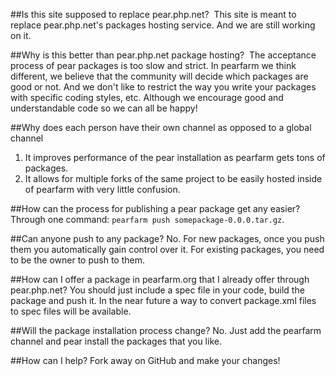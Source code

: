 ##Is this site supposed to replace pear.php.net? 
This site is meant to replace pear.php.net's packages hosting service. And we are still working on it.
 
##Why is this better than pear.php.net package hosting? 
The acceptance process of pear packages is too slow and strict. In pearfarm we think different, we believe that the community will decide which packages are good or not. And we don't like to restrict the way you write your packages with specific coding styles, etc. Although we encourage good and understandable code so we can all be happy!

##Why does each person have their own channel as opposed to a global channel

1. It improves performance of the pear installation as pearfarm gets tons of packages.
2. It allows for multiple forks of the same project to be easily hosted inside of pearfarm with very little confusion. 

##How can the process for publishing a pear package get any easier? 
Through one command: `pearfarm push somepackage-0.0.0.tar.gz`.
 
##Can anyone push to any package?
No. For new packages, once you push them you automatically gain control over it. For existing packages, you need to be the owner to push to them.
 
##How can I offer a package in pearfarm.org that I already offer through pear.php.net?
You should just include a spec file in your code, build the package and push it. In the near future a way to convert package.xml files to spec files will be available.
 
##Will the package installation process change?
No. Just add the pearfarm channel and pear install the packages that you like.
 
##How can I help?
Fork away on GitHub and make your changes!
